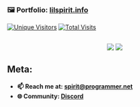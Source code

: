 ### 🖼️ Portfolio: [lilspirit.info](https://lilspirit.info)
<a target="_blank" href="https://lilspirit.info"><img alt="Unique Visitors" src="https://img.shields.io/badge/dynamic/json?url=https%3A%2F%2Flilspirit.info%2Fvisitors&query=%24&style=for-the-badge&label=Unique%20Visitors&labelColor=%23222&color=ae3"></a>
<a target="_blank" href="https://lilspirit.info"><img alt="Total Visits" src="https://img.shields.io/badge/dynamic/json?url=https%3A%2F%2Flilspirit.info%2Fvisits&query=%24&style=for-the-badge&label=Total%20Visits&labelColor=%23222&color=f56"></a>

##

<div align="center">
  <a target="_blank" href="https://github.com/spirit-x64?tab=repositories"><img src="https://github-readme-stats.vercel.app/api/top-langs/?username=spirit-x64&layout=pie&theme=dark&langs_count=20&size_weight=0.5&count_weight=0.5"></a>
  <a target="_blank" href="https://github.com/spirit-x64?tab=repositories"><img src="https://github-readme-stats.vercel.app/api?username=spirit-x64&theme=dark&show_icons=true&include_all_commits=true&rank_icon=github&show=prs_merged_percentage"></a>
  <br>
</div>

## Meta:
- **📫 Reach me at: spirit@programmer.net**
- **🌐 Community: [Discord](https://discord.lilspirit.info)**
